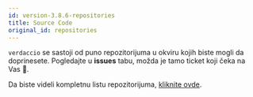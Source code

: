 ```yaml
---
id: version-3.8.6-repositories
title: Source Code
original_id: repositories
---
```


`verdaccio` se sastoji od puno repozitorijuma u okviru kojih biste mogli da doprinesete. Pogledajte u **issues** tabu, možda je tamo ticket koji čeka na Vas 🤠.

Da biste videli kompletnu listu repozitorijuma, [kliknite ovde](https://github.com/verdaccio/verdaccio/wiki/Repositories).